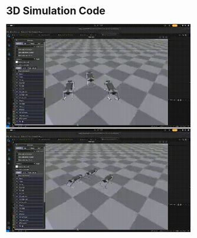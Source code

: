 # 3D Simulation Code



<img src="Images/short_sequence_init.gif" width=500>



<img src="Images/short_sequence_stop.gif" width=500>